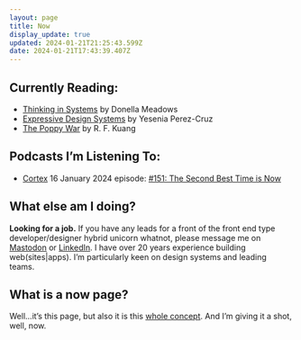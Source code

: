 ```yaml
---
layout: page
title: Now
display_update: true
updated: 2024-01-21T21:25:43.599Z
date: 2024-01-21T17:43:39.407Z
---
```


## Currently Reading:

- [Thinking in Systems](https://bookshop.org/a/84246/9781603580557) by Donella Meadows
- [Expressive Design Systems](https://bookshop.org/a/84246/9781952616082) by Yesenia Perez-Cruz
- [The Poppy War](https://bookshop.org/a/84246/9780062662583) by R. F. Kuang

## Podcasts I’m Listening To:

- [Cortex](https://www.relay.fm/cortex) 16 January 2024 episode: [#151: The Second Best Time is Now](https://www.relay.fm/cortex/151)

## What else am I doing?

**Looking for a job.** If you have any leads for a front of the front end type developer/designer hybrid unicorn whatnot, please message me on [Mastodon](https://mastodon.social/@zastrow) or [LinkedIn](https://www.linkedin.com/in/philip-zastrow/). I have over 20 years experience building web(sites|apps). I’m particularly keen on design systems and leading teams.


## What is a now page?

Well…it’s this page, but also it is this [whole concept](https://nownownow.com/about). And I’m giving it a shot, well, now.

